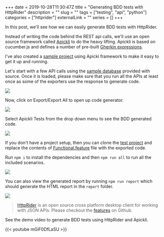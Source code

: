 +++ 
date = 2019-10-28T11:30:47Z
title = "Generating BDD tests with HttpRider"
description = ""
slug = "" 
tags = ["testing", "api", "python"]
categories = ["httprider"]
externalLink = ""
series = []
+++

In this post, we'll see how we can easily generate BDD tests with HttpRider. 

Instead of writing the code behind the REST api calls, we'll use an open source framework called [Apickli](https://github.com/apickli/apickli) to do the heavy lifting. Apickli is based on cucumber.js and defines a number of pre-built [Gherkin expressions](https://github.com/apickli/apickli#gherkin-expressions). 

I've also created a [sample project](https://github.com/namuan/apickli_functional_tests) using Apicki framework to make it easy to get it up and running.

Let's start with a few API calls using the [sample database](https://github.com/namuan/http-rider/tree/master/sample) provided with source. Once it is loaded, please make sure that you run all the APIs at least once as some of the exporters use the response to generate code.  
  
 ![](https://deskriders.dev/media/posts/13/apickli_1.png)

Now, click on Export/Export All to open up code generator.

![](/images/003/apicli_2.png)

Select Apickli Tests from the drop down menu to see the BDD generated code. 

![](/images/003/apickli_3.png)

If you don't have a project setup, then you can clone the [test project](https://github.com/namuan/apickli_functional_tests) and replace the contents of [Functional.feature](https://github.com/namuan/apickli_functional_tests/blob/master/tests/Functional.feature) file with the exported code.

Run `npm i` to install the dependencies and then `npm run all` to run all the included scenarios.

![](/images/003/apickli_4.png)

You can also view the generated report by running `npm run report` which should generate the HTML report in the `report` folder. 

![](/images/003/apickli_5.png)

> [HttpRider](https://www.httprider.com/ "HttpRider") is an open source cross platform desktop client for working with JSON APIs. Please checkout the [features](https://github.com/namuan/http-rider#features) on Github.

See the demo video to generate BDD tests using HttpRider and Apickli.

{{< youtube mGiF0DfLaSU >}}